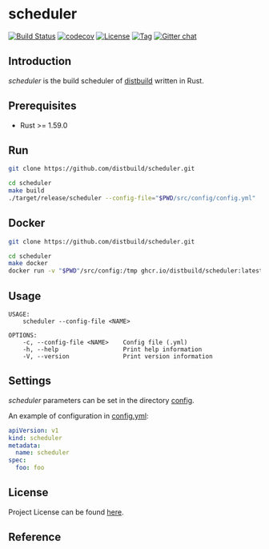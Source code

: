 # scheduler

[![Build Status](https://github.com/distbuild/scheduler/workflows/CI/badge.svg?branch=main&event=push)](https://github.com/distbuild/scheduler/actions?query=workflow%3ACI)
[![codecov](https://codecov.io/gh/distbuild/scheduler/branch/main/graph/badge.svg?token=FM4NOMPT7Q)](https://codecov.io/gh/distbuild/scheduler)
[![License](https://img.shields.io/github/license/distbuild/scheduler.svg)](https://github.com/distbuild/scheduler/blob/main/LICENSE)
[![Tag](https://img.shields.io/github/tag/distbuild/scheduler.svg)](https://github.com/distbuild/scheduler/tags)
[![Gitter chat](https://badges.gitter.im/craftslab/distbuild.png)](https://gitter.im/craftslab/distbuild)



## Introduction

*scheduler* is the build scheduler of [distbuild](https://github.com/distbuild) written in Rust.



## Prerequisites

- Rust >= 1.59.0



## Run

```bash
git clone https://github.com/distbuild/scheduler.git

cd scheduler
make build
./target/release/scheduler --config-file="$PWD/src/config/config.yml"
```



## Docker

```bash
git clone https://github.com/distbuild/scheduler.git

cd scheduler
make docker
docker run -v "$PWD"/src/config:/tmp ghcr.io/distbuild/scheduler:latest --config-file="/tmp/config.yml"
```



## Usage

```
USAGE:
    scheduler --config-file <NAME>

OPTIONS:
    -c, --config-file <NAME>    Config file (.yml)
    -h, --help                  Print help information
    -V, --version               Print version information
```



## Settings

*scheduler* parameters can be set in the directory [config](https://github.com/distbuild/scheduler/blob/main/src/config).

An example of configuration in [config.yml](https://github.com/distbuild/scheduler/blob/main/src/config/config.yml):

```yaml
apiVersion: v1
kind: scheduler
metadata:
  name: scheduler
spec:
  foo: foo
```



## License

Project License can be found [here](LICENSE).



## Reference
